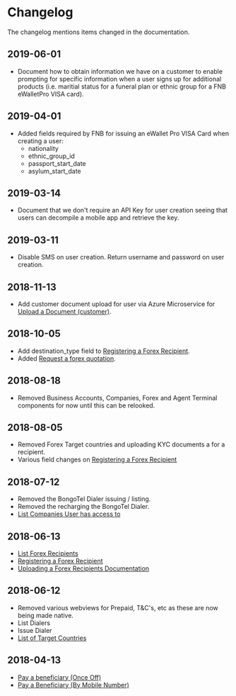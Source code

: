 # Changelog

The changelog mentions items changed in the documentation.

## 2019-06-01

 * Document how to obtain information we have on a customer to enable prompting for specific information when a user signs up for additional products (i.e. maritial status for a funeral plan or ethnic group for a FNB eWalletPro VISA card).

## 2019-04-01

 * Added fields required by FNB for issuing an eWallet Pro VISA Card when creating a user:
    * nationality
    * ethnic_group_id
    * passport_start_date
    * asylum_start_date

## 2019-03-14

 * Document that we don't require an API Key for user creation seeing that users can decompile a mobile app and retrieve the key.

## 2019-03-11

 * Disable SMS on user creation.  Return username and password on user creation.

## 2018-11-13

 * Add customer document upload for user via Azure Microservice for <a href="/#upload-a-document-customer">Upload a Document (customer)</a>.

## 2018-10-05

 * Add destination_type field to <a href="#registering-a-forex-receipient">Registering a Forex Recipient</a>.
 * Added <a href="#request-a-forex-quotation">Request a forex quotation</a>.

## 2018-08-18

 * Removed Business Accounts, Companies, Forex and Agent Terminal components for now until this can be relooked.

## 2018-08-05

 * Removed Forex Target countries and uploading KYC documents a for a recipient.
 * Various field changes on <a href="#registering-a-forex-receipient">Registering a Forex Recipient</a>

## 2018-07-12

 * Removed the BongoTel Dialer issuing / listing.
 * Removed the recharging the BongoTel Dialer.
 * <a href="#list-companies-user-has-access-to">List Companies User has access to</a>

## 2018-06-13

 * <a href="#list-forex-recipients">List Forex Recipients</a>
 * <a href="#registering-a-forex-receipient">Registering a Forex Recipient</a>
 * <a href="#uploading-a-forex-recipients-documentation">Uploading a Forex Recipients Documentation</a>

## 2018-06-12

 * Removed various webviews for Prepaid, T&C's, etc as these are now being made native.
 * List Dialers
 * Issue Dialer
 * <a href="#list-of-target-countries">List of Target Countries</a>

## 2018-04-13

 * <a href="#pay-a-beneficiary-once-off">Pay a beneficiary (Once Off)</a>
 * <a href="#pay-a-beneficiary-by-mobile-number">Pay a Beneficiary (By Mobile Number)</a>
